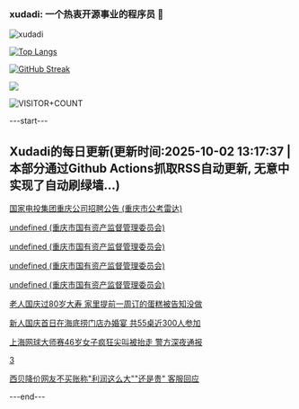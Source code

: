 ### xudadi: 一个热衷开源事业的程序员 👋

![xudadi](https://github-readme-stats-git-masterorgs-github-readme-stats-team.vercel.app/api?username=xudadi)

[![Top Langs](https://github-readme-stats.vercel.app/api/top-langs/?username=xudadi)](https://github.com/anuraghazra/github-readme-stats)

[![GitHub Streak](https://streak-stats.demolab.com?user=xudadi&locale=zh_Hans)](https://git.io/streak-stats)

![](https://raw.githubusercontent.com/xudadi/xudadi/main/assets/github-contribution-grid-snake.svg)

![VISITOR+COUNT](https://komarev.com/ghpvc/?username=xudadi&label=VISITOR+COUNT)


---start---

## Xudadi的每日更新(更新时间:2025-10-02 13:17:37 | 本部分通过Github Actions抓取RSS自动更新, 无意中实现了自动刷绿墙...)

[国家电投集团重庆公司招聘公告 (重庆市公考雷达)](https://www.gongkaoleida.com/article/2640273)

[undefined (重庆市国有资产监督管理委员会)](https://dadilab.github.io/feeds/all.xml)

[undefined (重庆市国有资产监督管理委员会)](https://dadilab.github.io/feeds/all.xml)

[undefined (重庆市国有资产监督管理委员会)](https://dadilab.github.io/feeds/all.xml)

[undefined (重庆市国有资产监督管理委员会)](https://dadilab.github.io/feeds/all.xml)

[老人国庆过80岁大寿 家里提前一周订的蛋糕被告知没做](https://m.163.com/news/article/KARQ3E980512DU6N.html)

[新人国庆首日在海底捞门店办婚宴 共55桌近300人参加](https://m.163.com/news/article/KAQ8VAKJ053469LG.html)

[上海网球大师赛46岁女子疯狂尖叫被抬走 警方深夜通报](https://m.163.com/news/article/KAQRV7DT051492LM.html)

[3](https://m.163.com/touch/news/sub/domestic)

[西贝降价网友不买账称"利润这么大""还是贵" 客服回应](https://m.163.com/news/article/KAQJQA92053469LG.html)

---end---
